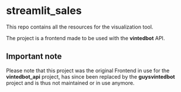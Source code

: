 # streamlit_sales
This repo contains all the resources for the visualization tool.

The project is a frontend made to be used with the **vintedbot** API.

## Important note
Please note that this project was the original Frontend in use for the **vintedbot_api** project, has since been 
replaced by the **guysvintedbot** project and is thus not maintained or in use anymore.
